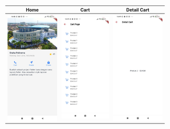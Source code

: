| Home | Cart | Detail Cart |
| ------- | ------- | ------- |
| ![Home](arts/home.jpeg) | ![Cart](arts/cart.jpeg) | ![Detail Cart](arts/detail.jpeg) |
